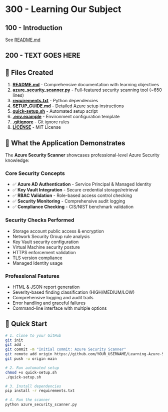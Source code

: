 # 300 - Learning Our Subject

## 100 - Introduction

See [README.md](./100/README.md)

## 200 - TEXT GOES HERE

## 📁 Files Created

1. **[README.md](computer:///mnt/user-data/outputs/README.md)** - Comprehensive documentation with learning objectives
1. **[azure_security_scanner.py](computer:///mnt/user-data/outputs/azure_security_scanner.py)** - Full-featured security scanning tool (~650 lines)
1. **[requirements.txt](computer:///mnt/user-data/outputs/requirements.txt)** - Python dependencies
1. **[SETUP_GUIDE.md](computer:///mnt/user-data/outputs/SETUP_GUIDE.md)** - Detailed Azure setup instructions
1. **[quick-setup.sh](computer:///mnt/user-data/outputs/quick-setup.sh)** - Automated setup script
1. **[.env.example](computer:///mnt/user-data/outputs/.env.example)** - Environment configuration template
1. **[.gitignore](computer:///mnt/user-data/outputs/.gitignore)** - Git ignore rules
1. **[LICENSE](computer:///mnt/user-data/outputs/LICENSE)** - MIT License

## 🔐 What the Application Demonstrates

The **Azure Security Scanner** showcases professional-level Azure Security knowledge:

### Core Security Concepts

- ✅ **Azure AD Authentication** - Service Principal & Managed Identity
- ✅ **Key Vault Integration** - Secure credential storage/retrieval
- ✅ **RBAC Validation** - Role-based access control checking
- ✅ **Security Monitoring** - Comprehensive audit logging
- ✅ **Compliance Checking** - CIS/NIST benchmark validation

### Security Checks Performed

- Storage account public access & encryption
- Network Security Group rule analysis
- Key Vault security configuration
- Virtual Machine security posture
- HTTPS enforcement validation
- TLS version compliance
- Managed Identity usage

### Professional Features

- HTML & JSON report generation
- Severity-based finding classification (HIGH/MEDIUM/LOW)
- Comprehensive logging and audit trails
- Error handling and graceful failures
- Command-line interface with multiple options

## 🚀 Quick Start

```bash
# 1. Clone to your GitHub
git init
git add .
git commit -m "Initial commit: Azure Security Scanner"
git remote add origin https://github.com/YOUR_USERNAME/Learning-Azure-Security.git
git push -u origin main

# 2. Run automated setup
chmod +x quick-setup.sh
./quick-setup.sh

# 3. Install dependencies
pip install -r requirements.txt

# 4. Run the scanner
python azure_security_scanner.py
```


